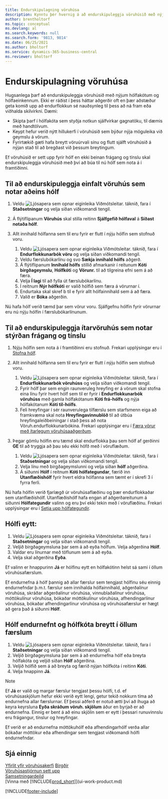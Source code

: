 ```yaml
---
title: Endurskipulagning vöruhúsa
description: Kynntu þér hvernig á að endurskipuleggja vöruhúsið með nýjum hólfakóðum og hólfaeinkennum til að ná fram eða viðhalda skilvirkari aðgerðum.
author: brentholtorf
ms.topic: conceptual
ms.devlang: al
ms.search.keywords: null
ms.search.form: '9813, 9814'
ms.date: 06/25/2021
ms.author: bholtorf
ms.service: dynamics-365-business-central
ms.reviewer: bholtorf
---
```

# <a name="restructure-warehouses"></a>Endurskipulagning vöruhúsa
Hugsanlega þarf að endurskipuleggja vöruhúsið með nýjum hólfakótum og hólfaeinkennum. Ekki er ráðist í þess háttar aðgerðir oft en þær aðstæður geta komið upp að endurflokkun sé nauðsynleg til þess að ná fram eða viðhalda skilvirkni. Dæmi:  

- Skipta þarf í hólfakóta sem styðja notkun sjálfvirkar gagnatöku, til dæmis með handtölvum.  
- Keypt hefur verið nýtt hillukerfi í vöruhúsið sem býður nýja möguleika við geymslu á vörum.  
- Fyrirtækið gæti hafa breytt vöruúrvali sínu og flutt sjálft vöruhúsið á nýjan stað til að bregðast við þessum breytingum.  

Ef vöruhúsið er sett upp fyrir hólf en ekki beinan frágang og tínslu skal endurskipuleggja vöruhúsið með því að búa til nú hólf sem nota á í framtíðinni.  

## <a name="to-restructure-a-basic-warehouse-that-uses-bins-only"></a>Til að endurskipuleggja einfalt vöruhús sem notar aðeins hólf
1.  Veldu ![Ljósapera sem opnar eiginleika Viðmótsleitar.](media/ui-search/search_small.png "Segðu mér hvað þú vilt gera") táknið, fara í **Staðsetningar** og velja síðan viðkomandi tengil.  
2.  Á flýtiflipanum **Vöruhús** skal stilla reitinn **Sjálfgefið hólfaval** á **Síðast notaða hólf**.  
3.  Allt innihald hólfanna sem til eru fyrir er flutt í nýju hólfin sem stofnuð voru.  

    1.  Veldu ![Ljósapera sem opnar eiginleika Viðmótsleitar.](media/ui-search/search_small.png "Segðu mér hvað þú vilt gera") táknið, fara í **Endurflokkunarbók vöru** og velja síðan viðkomandi tengil.  
    2.  Veldu færslubókarlínu og svo **Sækja innihald hólfs** aðgerð.  
    3.  Á flýtiflipanum **Innihald hólfs** stillið afmarkanir í reitunum **Kóti birgðageymslu**, **Hólfkóti** og **Vörunr.** til að tilgreina efni sem á að færa.  
    4.  Velja **Í lagi** til að fylla út færslubókarlínu.  
    5.  Í reitnum **Nýr hólfkóti** er valið hólfið sem færa á vörurnar í.  
    6.  Endurtaka skal skref b til e fyrir allt hólfainnihald sem á að færa.  
    7.  Valið er **Bóka** aðgerðin.  

Nú hafa hólf verið tæmd þar sem vörur voru. Sjálfgefnu hólfin fyrir vörurnar eru nú nýju hólfin í færslubókarlínunum.  

## <a name="to-restructure-an-advanced-warehouse-that-uses-directed-put-away-and-pick"></a>Til að endurskipuleggja ítarvöruhús sem notar stýrðan frágang og tínslu

1.  Nýju hólfin sem nota á í framtíðinni eru stofnuð. Frekari upplýsingar eru í [Stofna hólf](warehouse-how-to-create-individual-bins.md).  
2.  Allt innihald hólfanna sem til eru fyrir er flutt í nýju hólfin sem stofnuð voru.  

    1.  Veldu ![Ljósapera sem opnar eiginleika Viðmótsleitar.](media/ui-search/search_small.png "Segðu mér hvað þú vilt gera") táknið, fara í **Endurflokkunarbók vöruhúss** og velja síðan viðkomandi tengil.  
    2.  Fyrir hólf þar sem engin raunveruleg hreyfing er á vörum skal stofna eina línu fyrir hvert hólf sem til er fyrir í **Endurflokkunarbók vöruhúss** með gamla hólfakótanum **Kóti frá-hólfs** og nýja hólfakótanum **Kóti til-hólfs**.  
    3.  Feli hreyfingar í sér raunverulega tilfærslu sem starfsmenn eiga að framkvæma skal nota **Hreyfingavinnublöð** til að útbúa hreyfingaleiðbeiningar í stað þess að nota Vöruh.endurflokkunarbókina. Frekari upplýsingar eru í [Færa vörur með ítarlegum vöruhúsaaðgerðum](warehouse-how-to-move-items-in-advanced-warehousing.md).  

3.  Þegar gömlu hólfin eru tæmd skal endurflokka þau sem hólf af gerðinni **GE** til að tryggja að þau séu ekki höfð með í vöruflæðum.  

    1.  Veldu ![Ljósapera sem opnar eiginleika Viðmótsleitar.](media/ui-search/search_small.png "Segðu mér hvað þú vilt gera") táknið, fara í **Staðsetningar** og velja síðan viðkomandi tengil.  
    2.  Velja línu með birgðageymslunni og velja síðan **hólf** aðgerðina.  
    3.  Á síðunni **Hólf** í reitnum **Kóti hólfategundar**, færið inn **Utanflæðishólf** fyrir hvert eldra hólfanna sem tæmt er í skrefi 3 í fyrra ferli.  

Nú hafa hólfin verið fjarlægð úr vöruhúsaflæðinu og þær endurflokkaðar sem utanflæðishólf. Utanflæðishólf hafa engan af aðgerðareitunum á síðunni **Hólfategundir** valinn og eru því ekki tekin með í vöruflæðinu. Frekari upplýsingar eru í [Setja upp hólfategundir](warehouse-how-to-set-up-bin-types.md).  

## <a name="to-delete-a-bin"></a>Hólfi eytt:

1.  Veldu ![Ljósapera sem opnar eiginleika Viðmótsleitar.](media/ui-search/search_small.png "Segðu mér hvað þú vilt gera") táknið, fara í **Staðsetningar** og velja síðan viðkomandi tengil.  
2.  Veljið birgðageymsluna þar sem á að eyða hólfum. Velja aðgerðina **Hólf**.  
3.  Valdar eru línurnar með töflunum sem á að eyða.  
4.  Velja skal aðgerðina **Eyða**.  

Ef valinn er hnappurinn **Já** er hólfinu eytt en hólfakótinn helst sá sami í öllum vöruhúsafærslum.  

Ef endurnefna á hólf þannig að allar færslur sem tengjast hólfinu séu einnig endurnefndar þ.m.t. færslur sem innihalda hólfainnihald, aðgerðalínur vöruhúsa, skráðar aðgerðalínur vöruhúsa, vinnublaðalínur vöruhúsa, móttökulínur vöruhúsa, bókaðar móttökulínur vöruhúsa, afhendingarlínur vöruhúsa, bókaðar afhendingarlínur vöruhúsa og vöruhúsafærslur er hægt að gera það á síðunni **Hólf**.  

## <a name="to-rename-a-bin-and-change-the-bin-code-in-all-records"></a>Hólf endurnefnt og hólfkóta breytt í öllum færslum

1.  Veldu ![Ljósapera sem opnar eiginleika Viðmótsleitar.](media/ui-search/search_small.png "Segðu mér hvað þú vilt gera") táknið, fara í **Staðsetningar** og velja síðan viðkomandi tengil.  
2.  Veljið birgðageymsluna þar sem á að endurnefna hólf eða breyta hólfakóta og veljið síðan **Hólf** aðgerðina.  
3.  Veljið hólfið sem á að breyta og færið nýjan hólfkóta í reitinn **Kóti**.  
4.  Velja hnappinn **Já**.  

> [!NOTE]  
>  Ef **Já** er valið og margar færslur tengjast þessu hólfi, t.d. ef vöruhúsaskjölum hefur ekki verið eytt lengi, getur tekið nokkurn tíma að endurnefna allar færslurnar. Ef þessi aðferð er notuð ætti því að íhuga að keyra keyrsluna **Eyða skráðum vöruh. skjölum** áður en byrjað er að endurnefna. Einnig er bent á að einu skjölin sem er eytt í þessari runuvinnslu eru frágangur, tínslur og hreyfingar.  
>   
>  Ef verið er að endurnefna móttökuhólf eða afhendingarhólf verða allar bókaðar móttökur eða afhendingar sem tengjast viðkomandi hólfi endurnefndar.  

## <a name="see-also"></a>Sjá einnig
[Yfirlit yfir vöruhúsakerfi](design-details-warehouse-management.md)
[Birgðir](inventory-manage-inventory.md)  
[Vöruhúsastjórnun sett upp](warehouse-setup-warehouse.md)     
[Samsetningardeild](assembly-assemble-items.md)    
[Vinna með [!INCLUDE[prod_short](includes/prod_short.md)]](ui-work-product.md)


[!INCLUDE[footer-include](includes/footer-banner.md)]

